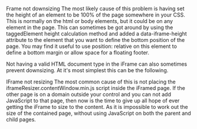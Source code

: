 


Frame not downsizing
The most likely cause of this problem is having set the height of an element to be 100% of the page somewhere in your CSS. This is normally on the html or body elements, but it could be on any element in the page. This can sometimes be got around by using the taggedElement height calculation method and added a data-iframe-height attribute to the element that you want to define the bottom position of the page. You may find it useful to use position: relative on this element to define a bottom margin or allow space for a floating footer.

Not having a valid HTML document type in the iFrame can also sometimes prevent downsizing. At it's most simplest this can be the following.

<!DOCTYPE html>
IFrame not resizing
The most common cause of this is not placing the iframeResizer.contentWindow.min.js script inside the iFramed page. If the other page is on a domain outside your control and you can not add JavaScript to that page, then now is the time to give up all hope of ever getting the iFrame to size to the content. As it is impossible to work out the size of the contained page, without using JavaScript on both the parent and child pages.